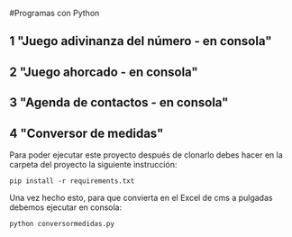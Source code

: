#Programas con Python

## 1 "Juego adivinanza del número - en consola"

## 2 "Juego ahorcado - en consola"

## 3 "Agenda de contactos - en consola"

## 4 "Conversor de medidas"
Para poder ejecutar este proyecto después de clonarlo debes hacer en la carpeta del proyecto la siguiente instrucción:
```
pip install -r requirements.txt
```
Una vez hecho esto, para que convierta en el Excel de cms a pulgadas debemos ejecutar en consola:
```
python conversormedidas.py
```
